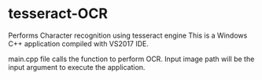 # tesseract-OCR
 Performs Character recognition using tesseract engine
 This is a Windows C++ application compiled with VS2017 IDE.
 
 main.cpp file calls the function to perform OCR.
 Input image path will be the input argument to execute the application.
